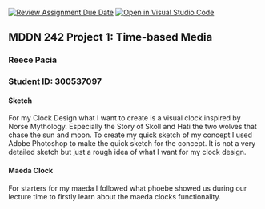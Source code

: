 [![Review Assignment Due Date](https://classroom.github.com/assets/deadline-readme-button-22041afd0340ce965d47ae6ef1cefeee28c7c493a6346c4f15d667ab976d596c.svg)](https://classroom.github.com/a/M3ipj5sV)
[![Open in Visual Studio Code](https://classroom.github.com/assets/open-in-vscode-2e0aaae1b6195c2367325f4f02e2d04e9abb55f0b24a779b69b11b9e10269abc.svg)](https://classroom.github.com/online_ide?assignment_repo_id=18378444&assignment_repo_type=AssignmentRepo)
## MDDN 242 Project 1: Time-based Media  

### Reece Pacia
### Student ID: 300537097

#### Sketch

For my Clock Design what I want to create is a visual clock inspired by Norse Mythology. Especially the Story of Skoll and Hati the two wolves that chase the sun and moon.
To create my quick sketch of my concept I used Adobe Photoshop to make the quick sketch for the concept. It is not a very detailed sketch but just a rough idea of what I want for
my clock design.

#### Maeda Clock

For starters for my maeda I followed what phoebe showed us during our lecture time to firstly learn about the maeda clocks functionality.